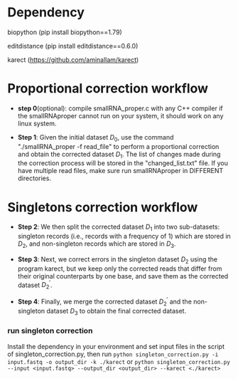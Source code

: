 # Dependency

biopython (pip install biopython==1.79)

editdistance (pip install editdistance==0.6.0)

karect (https://github.com/aminallam/karect)

# Proportional correction workflow
- **step 0**(optional): compile smallRNA_proper.c with any C++ compiler if the smallRNAproper cannot run on your system, it should work on any linux system. 

- **Step 1**: Given the initial dataset $D_0$, use the command "./smallRNA_proper -f read_file" to perform a proportional correction and obtain the corrected dataset $D_1$. The list of changes made during the correction process will be stored in the "changed_list.txt" file. If you have multiple read files, make sure run smallRNAproper in DIFFERENT directories.

# Singletons correction workflow

- **Step 2**: We then split the corrected dataset $D_1$ into two sub-datasets: singleton records (i.e., records with a frequency of 1) which are stored in $D_2$, and non-singleton records which are stored in $D_3$.

- **Step 3**: Next, we correct errors in the singleton dataset $D_2$ using the program karect, but we keep only the corrected reads that differ from their original counterparts by one base, and save them as the corrected dataset $D_2^{\prime}$.

- **Step 4**: Finally, we merge the corrected dataset $D_2^{\prime}$ and the non-singleton dataset $D_3$ to obtain the final corrected dataset.

### run singleton correction
Install the dependency in your environment and set input files in the script of singleton_correction.py, then run 
`python singleton_correction.py -i input.fastq -o output_dir -k ./karect`
or
`python singleton_correction.py --input <input.fastq> --output_dir <output_dir> --karect <./karect>`